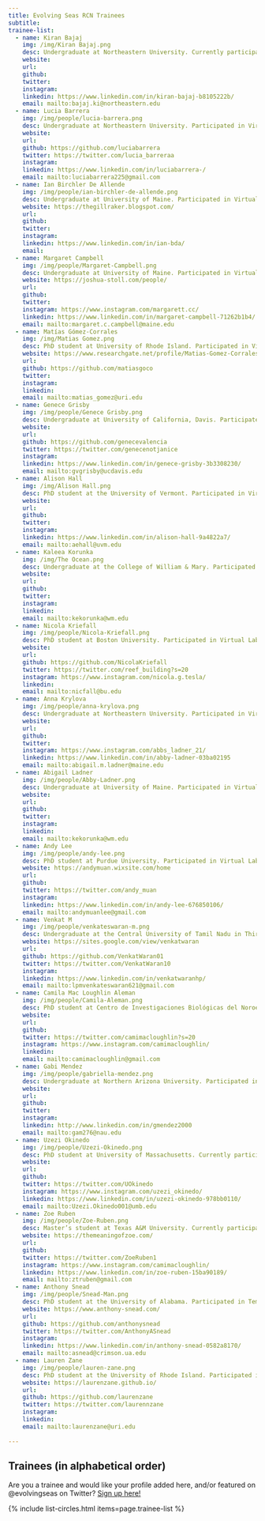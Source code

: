 ```yaml
---
title: Evolving Seas RCN Trainees
subtitle: 
trainee-list: 
  - name: Kiran Bajaj
    img: /img/Kiran Bajaj.png
    desc: Undergraduate at Northeastern University. Currently participating in the Virtual Lab Training Program in 2021-2022 with Dr. Emily Rivest. Pursuing a career focused on conservation ecology either conducting research or working for a government agency.
    website: 
    url: 
    github: 
    twitter: 
    instagram: 
    linkedin: https://www.linkedin.com/in/kiran-bajaj-b8105222b/
    email: mailto:bajaj.ki@northeastern.edu
  - name: Lucia Barrera
    img: /img/people/lucia-barrera.png
    desc: Undergraduate at Northeastern University. Participated in Virtual Lab Training Program in 2021-2022 with Dr. Patricia Valdespino Castillo. Pursuing a B.S. in Economics and Ecology & Evolutionary Biology to work in conservation.
    website: 
    url: 
    github: https://github.com/luciabarrera
    twitter: https://twitter.com/lucia_barreraa
    instagram: 
    linkedin: https://www.linkedin.com/in/luciabarrera-/
    email: mailto:luciabarrera225@gmail.com
  - name: Ian Birchler De Allende
    img: /img/people/ian-birchler-de-allende.png
    desc: Undergraduate at University of Maine. Participated in Virtual Lab Training Program in 2020-2021 with Dr. Katie Lotterhos. Working towards Master's and PhD degrees in marine science to pursue academia. 
    website: https://thegillraker.blogspot.com/
    url: 
    github: 
    twitter: 
    instagram: 
    linkedin: https://www.linkedin.com/in/ian-bda/
    email: 
  - name: Margaret Campbell
    img: /img/people/Margaret-Campbell.png
    desc: Undergraduate at University of Maine. Participated in Virtual Lab Training Program in 2020-2021 with Dr. Randall Hughes. Pursuing a Master's in fisheries management with the goal of working in policy. 
    website: https://joshua-stoll.com/people/
    url: 
    github: 
    twitter: 
    instagram: https://www.instagram.com/margarett.cc/
    linkedin: https://www.linkedin.com/in/margaret-campbell-71262b1b4/
    email: mailto:margaret.c.campbell@maine.edu
  - name: Matías Gómez-Corrales
    img: /img/Matias Gomez.png
    desc: PhD student at University of Rhode Island. Participated in Virtual Lab Training Program in 2020-2021 with Dr. Daniel Bolnick. Pursuing a PhD in evolutionary biology with a focus on marine invertebrates.
    website: https://www.researchgate.net/profile/Matias-Gomez-Corrales
    url: 
    github: https://github.com/matiasgoco
    twitter: 
    instagram:
    linkedin:
    email: mailto:matias_gomez@uri.edu
  - name: Genece Grisby
    img: /img/people/Genece Grisby.png 
    desc: Undergraduate at University of California, Davis. Participated in Virtual Lab Training Program in 2021-2022 with Dr. Katie Lotterhos. Pursuing a B.S. in Marine and Coastal Science to work in rehabilitation and conservation.
    website: 
    url: 
    github: https://github.com/genecevalencia
    twitter: https://twitter.com/genecenotjanice
    instagram: 
    linkedin: https://www.linkedin.com/in/genece-grisby-3b3308230/
    email: mailto:gvgrisby@ucdavis.edu
  - name: Alison Hall
    img: /img/Alison Hall.png
    desc: PhD student at the University of Vermont. Participated in Virtual Lab Training Program in 2020-2021 with Dr. Moisés A. Bernal. Pursuing a career within conservation or a governmental agency focused on marine ecosystems. 
    website: 
    url: 
    github: 
    twitter: 
    instagram: 
    linkedin: https://www.linkedin.com/in/alison-hall-9a4822a7/
    email: mailto:aehall@uvm.edu
  - name: Kaleea Korunka
    img: /img/The Ocean.png
    desc: Undergraduate at the College of William & Mary. Participated in Virtual Lab Training Program in 2021-2022 with Dr. Carly Danielle Kenkel. Pursuing a PhD in marine science to research preservation of clams in the Chesapeake Bay.
    website: 
    url: 
    github: 
    twitter: 
    instagram: 
    linkedin: 
    email: mailto:kekorunka@wm.edu
  - name: Nicola Kriefall
    img: /img/people/Nicola-Kriefall.png
    desc: PhD student at Boston University. Participated in Virtual Lab training Program in 2020-2021 with Dr. Roxanne Beinart. Pursuing a career in research or within a government position with a focus on marine conservation.
    website: 
    url: 
    github: https://github.com/NicolaKriefall
    twitter: https://twitter.com/reef_building?s=20
    instagram: https://www.instagram.com/nicola.g.tesla/
    linkedin: 
    email: mailto:nicfall@bu.edu
  - name: Anna Krylova
    img: /img/people/anna-krylova.png
    desc: Undergraduate at Northeastern University. Participated in Virtual Lab Training Program in 2021-2022 with Dr. Alessia Dinoi. Exploring opportunities in the marine sciences with a goal of working for protection action for animals. 
    website: 
    url: 
    github: 
    twitter: 
    instagram: https://www.instagram.com/abbs_ladner_21/
    linkedin: https://www.linkedin.com/in/abby-ladner-03ba02195
    email: mailto:abigail.m.ladner@maine.edu
  - name: Abigail Ladner
    img: /img/people/Abby-Ladner.png
    desc: Undergraduate at University of Maine. Participated in Virtual Lab training Program in 2020-2021 with Dr. Carolyn Tepolt. Currently pursuing a Master’s degree with the goal of working in conservation and aquaculture.
    website: 
    url: 
    github: 
    twitter: 
    instagram: 
    linkedin: 
    email: mailto:kekorunka@wm.edu
  - name: Andy Lee
    img: /img/people/andy-lee.png
    desc: PhD student at Purdue University. Participated in Virtual Lab Training Program in 2021-2022 with Dr. Katie Lotterhos.
    website: https://andymuan.wixsite.com/home
    url: 
    github: 
    twitter: https://twitter.com/andy_muan
    instagram: 
    linkedin: https://www.linkedin.com/in/andy-lee-676850106/
    email: mailto:andymuanlee@gmail.com
  - name: Venkat M
    img: /img/people/venkateswaran-m.png
    desc: Undergraduate at the Central University of Tamil Nadu in Thiruvarur, India. Participated in Virtual Lab Training Program in 2021-2022 with Dr. Natalya Gallo. Working to gain lab and field experience before pursuing a PhD in medical research. 
    website: https://sites.google.com/view/venkatwaran
    url: 
    github: https://github.com/VenkatWaran01
    twitter: https://twitter.com/VenkatWaran10
    instagram: 
    linkedin: https://www.linkedin.com/in/venkatwaranhp/
    email: mailto:lpmvenkateswaran621@gmail.com
  - name: Camila Mac Loughlin Aleman
    img: /img/people/Camila-Aleman.png
    desc: PhD student at Centro de Investigaciones Biológicas del Noroeste (CIBNOR). Participated in Virtual Lab training Program in 2020-2021 with Dr. Jonathan Puritz. Currently studying the major processes that shape biodiversity with genomic tools. 
    website: 
    url: 
    github: 
    twitter: https://twitter.com/camimacloughlin?s=20
    instagram: https://www.instagram.com/camimacloughlin/
    linkedin: 
    email: mailto:camimacloughlin@gmail.com
  - name: Gabi Mendez
    img: /img/people/gabriella-mendez.png
    desc: Undergraduate at Northern Arizona University. Participated in Virtual Lab Training Program in 2021-2022 with Dr. Randall Hughes. Pursuing a Master's in marine biology to study estuary conservation with a sub-focus on science communication.
    website: 
    url: 
    github: 
    twitter: 
    instagram: 
    linkedin: http://www.linkedin.com/in/gmendez2000
    email: mailto:gam276@nau.edu
  - name: Uzezi Okinedo
    img: /img/people/Uzezi-Okinedo.png
    desc: PhD student at University of Massachusetts. Currently participating in Virtual Lab training Program in 2021-2022 with Dr. Andrew Whitehead. Currently exploring how gene network connectivity affects local adaptations of endemic sunflowers.
    website: 
    url: 
    github: 
    twitter: https://twitter.com/UOkinedo
    instagram: https://www.instagram.com/uzezi_okinedo/
    linkedin: https://www.linkedin.com/in/uzezi-okinedo-978bb0110/
    email: mailto:Uzezi.Okinedo001@umb.edu
  - name: Zoe Ruben
    img: /img/people/Zoe-Ruben.png
    desc: Master’s student at Texas A&M University. Currently participating in Virtual Lab training Program in 2021-2022 with Dr. Mikhail Matz. Pursuing a career in coral reef research and science communication.
    website: https://themeaningofzoe.com/
    url: 
    github: 
    twitter: https://twitter.com/ZoeRuben1
    instagram: https://www.instagram.com/camimacloughlin/
    linkedin: https://www.linkedin.com/in/zoe-ruben-15ba90189/
    email: mailto:ztruben@gmail.com
  - name: Anthony Snead
    img: /img/people/Snead-Man.png
    desc: PhD student at the University of Alabama. Participated in Temporal Genomics Working Group and Virtual Lab Training Program in 2020-2021 with Dr. Malin Pinsky. Working towards a career in academia and developing a lab that links microevolutionary processes to macroevolutionary patterns.
    website: https://www.anthony-snead.com/
    url: 
    github: https://github.com/anthonysnead
    twitter: https://twitter.com/AnthonyASnead
    instagram: 
    linkedin: https://www.linkedin.com/in/anthony-snead-0582a8170/
    email: mailto:asnead@crimson.ua.edu
  - name: Lauren Zane
    img: /img/people/lauren-zane.png
    desc: PhD student at the University of Rhode Island. Participated in Virtual Lab Training Program in 2020-2021 with Dr. Katie Lotterhos. Pursuing a career as a research professor at a public university in California with the goal of mentoring students and helping them develop their research interests.
    website: https://laurenzane.github.io/
    url: 
    github: https://github.com/laurenzane
    twitter: https://twitter.com/laurennzane
    instagram: 
    linkedin: 
    email: mailto:laurenzane@uri.edu
    
---
```


## Trainees (in alphabetical order)

Are you a trainee and would like your profile added here, and/or featured on @evolvingseas on Twitter? [Sign up here!](https://docs.google.com/forms/d/e/1FAIpQLSedIgM0iO1vGWzzuXDbII7OcNSS7VEUptAZQoSX4M09CoXfTQ/viewform)

{% include list-circles.html items=page.trainee-list %}
